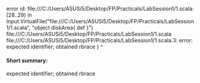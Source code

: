 error id: file:///C:/Users/ASUSi5/Desktop/FP/Practicals/LabSession1/1.scala:[28..29) in Input.VirtualFile("file:///C:/Users/ASUSi5/Desktop/FP/Practicals/LabSession1/1.scala", "object diskArea{
    def 
}")
file:///C:/Users/ASUSi5/Desktop/FP/Practicals/LabSession1/1.scala
file:///C:/Users/ASUSi5/Desktop/FP/Practicals/LabSession1/1.scala:3: error: expected identifier; obtained rbrace
}
^
#### Short summary: 

expected identifier; obtained rbrace